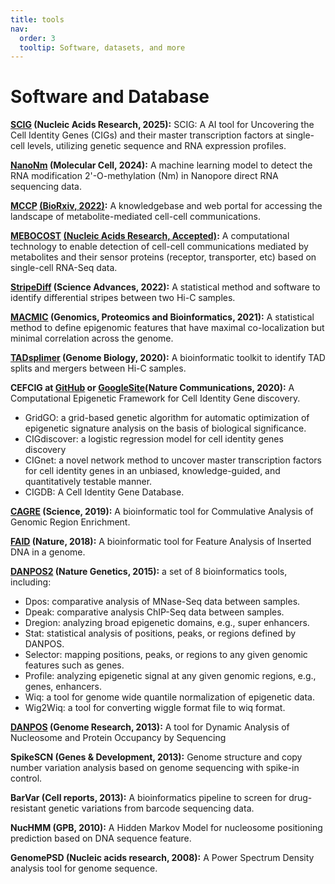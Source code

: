 ```yaml
---
title: tools
nav:
  order: 3
  tooltip: Software, datasets, and more
---
```


# <i class="fas fa-tools"></i>Software and Database


**[SCIG](https://github.com/kaifuchenlab/SCIG) (Nucleic Acids Research, 2025):**
SCIG: A AI tool for Uncovering the Cell Identity Genes (CIGs) and their master transcription factors at single-cell levels, utilizing genetic sequence and RNA expression profiles.

**[NanoNm](https://github.com/kaifuchenlab/NanoNm) (Molecular Cell, 2024):**
A machine learning model to detect the RNA modification 2'-O-methylation (Nm) in Nanopore direct RNA sequencing data.

**[MCCP](http://rc-cbp.tch.harvard.edu/mccp/) [(BioRxiv, 2022)](https://www.biorxiv.org/content/10.1101/2022.05.30.494067v1):**
A knowledgebase and web portal for accessing the landscape of metabolite-mediated cell-cell communications.

**[MEBOCOST](https://github.com/zhengrongbin/MEBOCOST) [(Nucleic Acids Research, Accepted)](https://www.biorxiv.org/content/10.1101/2022.05.30.494067v1):**
A computational technology to enable detection of cell-cell communications mediated by metabolites and their sensor proteins (receptor, transporter, etc) based on single-cell RNA-Seq data.

**[StripeDiff](https://github.com/GuangyWang/stripeDiff) (Science Advances, 2022):**
A statistical method and software to identify differential stripes between two Hi-C samples.

**[MACMIC](https://github.com/bxia888/MACMIC) (Genomics, Proteomics and Bioinformatics, 2021):**
A statistical method to define epigenomic features that have maximal co-localization but minimal correlation across the genome.

**[TADsplimer](https://github.com/GuangyWang/TADsplimer) (Genome Biology, 2020):** 
A bioinformatic toolkit to identify TAD splits and mergers between Hi-C samples.

**CEFCIG at [GitHub](https://github.com/bxia888/CEFCIG) or [GoogleSite](https://sites.google.com/site/cellidentitygene/)(Nature Communications, 2020):** 
A Computational Epigenetic Framework for Cell Identity Gene discovery.
- GridGO: a grid-based genetic algorithm for automatic optimization of epigenetic signature analysis on the basis of biological significance.
- CIGdiscover: a logistic regression model for cell identity genes discovery
- CIGnet: a novel network method to uncover master transcription factors for cell identity genes in an unbiased, knowledge-guided, and quantitatively testable manner.
- CIGDB: A Cell Identity Gene Database.

**[CAGRE](https://github.com/jielv/CAGRE) (Science, 2019):**
A bioinformatic tool for Commulative Analysis of Genomic Region Enrichment.

**[FAID](https://github.com/fagisX/FAID) (Nature, 2018):**
A bioinformatic tool for Feature Analysis of Inserted DNA in a genome.


**[DANPOS2](https://sites.google.com/site/danposdoc) (Nature Genetics, 2015):**
a set of 8 bioinformatics tools, including:
- Dpos: comparative analysis of MNase-Seq data between samples.
- Dpeak: comparative analysis ChIP-Seq data between samples.
- Dregion: analyzing broad epigenetic domains, e.g., super enhancers.
- Stat: statistical analysis of positions, peaks, or regions defined by DANPOS.
- Selector: mapping positions, peaks, or regions to any given genomic features such as genes.
- Profile: analyzing epigenetic signal at any given genomic regions, e.g., genes, enhancers.
- Wiq: a tool for genome wide quantile normalization of epigenetic data.
- Wig2Wiq: a tool for converting wiggle format file to wiq format.

**[DANPOS](https://sites.google.com/site/danposdoc) (Genome Research, 2013):**
A tool for Dynamic Analysis of Nucleosome and Protein Occupancy by Sequencing

**SpikeSCN (Genes & Development, 2013):**
Genome structure and copy number variation analysis based on genome sequencing with spike-in control.

**BarVar (Cell reports, 2013):**
A bioinformatics pipeline to screen for drug-resistant genetic variations from barcode sequencing data.

**NucHMM (GPB, 2010):**
A Hidden Markov Model for nucleosome positioning prediction based on DNA sequence feature.

**GenomePSD (Nucleic acids research, 2008):**
A Power Spectrum Density analysis tool for genome sequence.
